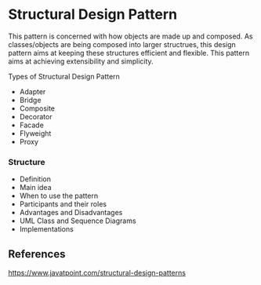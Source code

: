 # Structural Design Pattern

This pattern is concerned with how objects are made up and composed. As classes/objects are being composed into larger structrues, this design pattern aims at keeping these structures efficient and flexible. This pattern aims at achieving extensibility and simplicity.

Types of Structural Design Pattern
- Adapter
- Bridge
- Composite
- Decorator
- Facade
- Flyweight
- Proxy

### Structure
- Definition
- Main idea
- When to use the pattern
- Participants and their roles
- Advantages and Disadvantages
- UML Class and Sequence Diagrams
- Implementations


## References
https://www.javatpoint.com/structural-design-patterns